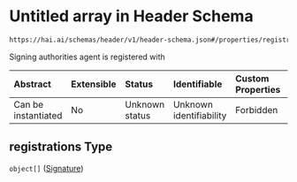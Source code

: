 # Untitled array in Header Schema

```txt
https://hai.ai/schemas/header/v1/header-schema.json#/properties/registrations
```

Signing authorities agent is registered with

| Abstract            | Extensible | Status         | Identifiable            | Custom Properties | Additional Properties | Access Restrictions | Defined In                                                                                |
| :------------------ | :--------- | :------------- | :---------------------- | :---------------- | :-------------------- | :------------------ | :---------------------------------------------------------------------------------------- |
| Can be instantiated | No         | Unknown status | Unknown identifiability | Forbidden         | Allowed               | none                | [header.schema.json\*](../../schemas/header/v1/header.schema.json "open original schema") |

## registrations Type

`object[]` ([Signature](signature.md))
